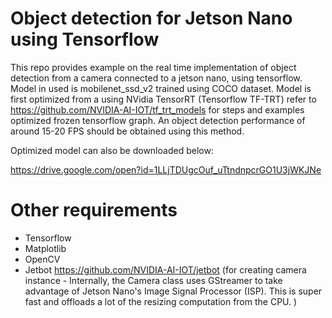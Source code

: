 # Object detection for Jetson Nano using Tensorflow

This repo provides example on the real time implementation of object detection from a camera connected to a jetson nano, using tensorflow. Model in used is mobilenet_ssd_v2 trained using COCO dataset. Model is first optimized from a  using NVidia TensorRT (Tensorflow TF-TRT) refer to https://github.com/NVIDIA-AI-IOT/tf_trt_models for steps and examples optimized frozen tensorflow graph. An object detection performance of around 15-20 FPS should be obtained using this method.

Optimized model can also be downloaded below:

https://drive.google.com/open?id=1LLjTDUgcOuf_uTtndnpcrGO1U3jWKJNe


# Other requirements

* Tensorflow
* Matplotlib
* OpenCV
* Jetbot https://github.com/NVIDIA-AI-IOT/jetbot (for creating camera instance - Internally, the Camera class uses GStreamer to take advantage of Jetson Nano's Image Signal Processor (ISP). This is super fast and offloads a lot of the resizing computation from the CPU. ) 

